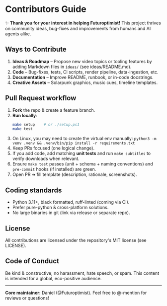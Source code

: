 # Contributors Guide

✨ **Thank you for your interest in helping Futuroptimist!** This project thrives on community ideas, bug-fixes and improvements from humans and AI agents alike.

## Ways to Contribute
1. **Ideas & Roadmap** – Propose new video topics or tooling features by adding Markdown files in `ideas/` (see ideas/README.md).
2. **Code** – Bug-fixes, tests, CI scripts, render pipeline, data-ingestion, etc.
3. **Documentation** – Improve README, runbook, or in-code docstrings.
4. **Creative Assets** – Solarpunk graphics, music cues, timeline templates.

## Pull Request workflow
1. **Fork** the repo & create a feature branch.
2. **Run locally**:
   ```bash
   make setup    # or ./setup.ps1
   make test
   ```
3. On Linux, you may need to create the virtual env manually:
   `python3 -m venv .venv && .venv/bin/pip install -r requirements.txt`
4. Keep PRs focused (one logical change).
5. If you add code, add matching **unit tests** and run `make subtitles` to verify downloads when relevant.
6. Ensure `make test` passes (unit + schema + naming conventions) and `pre-commit` hooks (if installed) are green.
7. Open PR ➜ fill template (description, rationale, screenshots).

## Coding standards
- Python 3.11+, black formatted, ruff-linted (coming via CI).
- Prefer pure-python & cross-platform solutions.
- No large binaries in git (link via release or separate repo).

## License
All contributions are licensed under the repository's MIT license (see LICENSE).

## Code of Conduct
Be kind & constructive; no harassment, hate speech, or spam. This content is intended for a global, eco-positive audience.

---
**Core maintainer:** Daniel (@Futuroptimist). Feel free to @-mention for reviews or questions!
